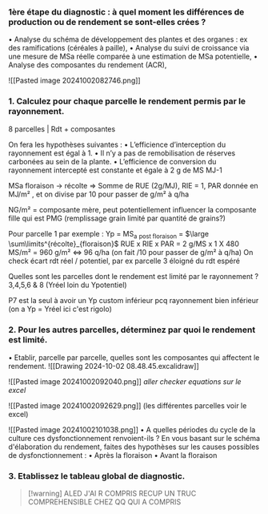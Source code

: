 
### 1ère étape du diagnostic : à quel moment les différences de production ou de rendement se sont-elles crées ?
• Analyse du schéma de développement des plantes et des organes : ex des ramifications (céréales à paille),
• Analyse du suivi de croissance via une mesure de MSa réelle comparée à une estimation de MSa potentielle,
• Analyse des composantes du rendement (ACR),


![[Pasted image 20241002082746.png]]

### 1. Calculez pour chaque parcelle le rendement permis par le rayonnement.

8 parcelles | Rdt + composantes

On fera les hypothèses suivantes :
• L’efficience d’interception du rayonnement est égal à 1.
• Il n’y a pas de remobilisation de réserves carbonées au sein de la plante.
• L’efficience de conversion du rayonnement intercepté est constante et égale à 2 g de MS MJ-1 


MSa floraison → récolte => Somme de RUE (2g/MJ), RIE = 1, PAR donnée en MJ/m² , et on divise par 10 pour passer de g/m² à q/ha

NG/m²  = composante mère, peut potentiellement influencer la composante fille qui est PMG (remplissage grain limité par quantité de grains?)

Pour parcelle 1 par exemple : 
Yp = MS<sub>a</sub> <sub>post floraison</sub> = $\large \sum\limits^{récolte}_{floraison}$ RUE x RIE x PAR = 2 g/MS x 1 X 480 MS/m² = 960 g/m² <=> 96 q/ha (on fait /10 pour passer de g/m² à q/ha)
On check écart rdt réel / potentiel, par ex parcelle 3 éloigné du rdt espéré 



Quelles sont les parcelles dont le rendement est limité par le rayonnement ? 
3,4,5,6 & 8 (Yréel loin du Ypotentiel)

P7 est la seul à avoir un Yp custom inférieur pcq rayonnement bien inférieur (on a Yp = Yréel ici c'est rigolo)




### 2. Pour les autres parcelles, déterminez par quoi le rendement est limité.

• Etablir, parcelle par parcelle, quelles sont les composantes qui affectent le rendement.
![[Drawing 2024-10-02 08.48.45.excalidraw]]

![[Pasted image 20241002092040.png]]
*aller checker equations sur le excel*

![[Pasted image 20241002092629.png]] (les différentes parcelles voir le excel)


![[Pasted image 20241002101038.png]]
• A quelles périodes du cycle de la culture ces dysfonctionnement renvoient-ils ?
En vous basant sur le schéma d'élaboration du rendement, faites des hypothèses sur les causes possibles de dysfonctionnement :
• Après la floraison
• Avant la floraison


### 3. Etablissez le tableau global de diagnostic.

>[!warning] ALED J'AI R COMPRIS RECUP UN TRUC COMPREHENSIBLE CHEZ QQ QUI A COMPRIS

